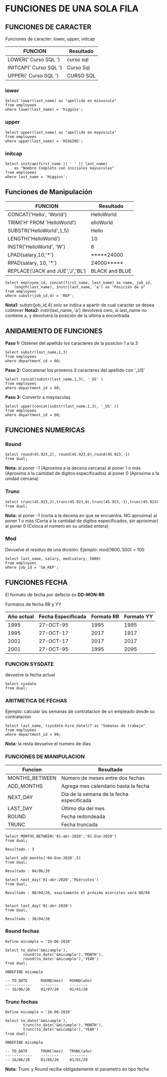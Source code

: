# FUNCIONES DE UNA SOLA FILA 

## FUNCIONES DE CARACTER 

Funciones de caracter: lower, upper, initcap

| FUNCION | Resultado |
| ---     | ---        |
| LOWER(' Curso SQL ')        | curso sql |
| INITCAP(' Curso SQL ')      | Curso Sql |
| UPPER(' Curso SQL ')        | CURSO SQL |

### lower

```
Select lower(last_name) as "apellido en minuscula"
from employees
where lower(last_name) = 'higgins';
``` 

### upper

```
Select upper(last_name) as "apellido en mayuscula"
from employees
where upper(last_name) = 'HIGGINS';
```

### initcap

```
Select initcap(first_name || ' ' || last_name) 
    as "Nombre Completo con iniciales mayusculas"
from employees
where last_name = 'Higgins';
```

## Funciones de Manipulación

|  FUNCION                           |  Resultado|
|       ---                          |  ---        |
|  CONCAT('Hello', 'World')           | HelloWorld |
|  TRIM('H' FROM 'HelloWorld')        | elloWorld |
|  SUBSTR('HelloWorld',1,5)           | Hello |
|  LENGTH('HelloWorld')               | 10 |
|  INSTR('HelloWorld', 'W')           | 6 |
|  LPAD(salary,10,'*')               | *****24000 |
|  RPAD(salary, 10, '*')               | 24000***** |
|  REPLACE('JACK and JUE','J','BL')    | BLACK and BLUE |

```
Select employee_id, concat(first_name, last_name) as name, job_id, 
    length(last_name), instr(last_name, 'a') as "Posición de a"
from employees
where substr(job_id,4) = 'REP';
```

**Nota1:** substr(job_id,4) solo se indica a apartir de cual caracter se desea cobtener
**Nota2:** instr(last_name, 'a') devolverá cero, si last_name no contiene a, y devolverá la posición de la ultima a encontrada

## ANIDAMIENTO DE FUNCIONES 

**Paso 1:** Obtener del apellido los caracteres de la posicion 1 a la 3
```
Select substr(last_name,1,3) 
from employees
where department_id = 60;
```
**Paso 2:** Concatenar los primeros 3 caracteres del apellido con '_US'

```
Select concat(substr(last_name,1,3), '_US' )
from employees
where department_id = 60;
```

**Paso 3:** Convertir a mayúsculas
```
Select upper(concat(substr(last_name,1,3), '_US' )) 
from employees
where department_id = 60; 
```

## FUNCIONES NUMERICAS 

### Round

```
Select round(45.923,2), round(45.923,0),round(45.923,-1)
from dual;
```

**Nota:** al poner -1 (Aproxima a la decena cercana)
          al poner 1 o más (Aproxima a la cantidad de digitos especificados)
          al poner 0 (Aproxima a la unidad cercana)

### Trunc

```
Select trunc(45.923,2),trunc(45.923,0),trunc(45.923,-1),trunc(45.923)
from dual;
```

**Nota:** al poner -1 (corta a la decena en que se encuentra. NO aproxima)
          al poner 1 o más (Corta a la cantidad de digitos especificados, sin aproximar)
          al poner 0 (Coloca el numero en su unidad entera)

### Mod

Devuelve el residuo de una división. Ejemplo: mod(1600, 500) = 100

```
Select last_name, salary, mod(salary, 5000)
From employees
where job_id = 'SA_REP';
```

## FUNCIONES FECHA 

El formato de fecha por defecto es **DD-MON-RR**.

Formatos de fecha RR y YY

| Año actual    |  Fecha Especificada    |  Formato RR     | Formato YY|
| ---           |   ---                  |   ---           |  ---  |
|  1995         |   27-OCT-95            |   1995          |  1995 |
|  1995         |   27-OCT-17            |   2017          |  1917 |
|  2001         |   27-OCT-17            |   2017          |  2017 |
|  2001         |   27-OCT-95            |   1995          |  2095 |

### FUNCION SYSDATE 

devuelve la fecha actual

```
Select sysdate
from dual;
```

### ARITMETICA DE FECHAS 

Ejemplo: calcular las semanas de contratacion de un empleado desde su contratacion

```
Select last_name, (sysdate-hire_date)/7 as "Semanas de trabajo"
from employees
where department_id = 90;
```

**Nota:** la resta devuelve el numero de días

### FUNCIONES DE MANIPULACION 

| Funcion                   | Resultado  |
| ---                       | --- |
| MONTHS_BETWEEN            |   Número de meses entre dos fechas |
| ADD_MONTHS                |   Agrega mes calendario hasta la fecha |
| NEXT_DAY                  |   Día de la semana de la fecha especificada |
| LAST_DAY                  |  Último día del mes |
| ROUND                     |   Fecha redondeada  |
| TRUNC                     |   Fecha truncada  |

```
Select MONTHS_BETWEEN('01-abr-2020','01-Ene-2020')
from dual;

Resultado : 3
```


```
Select add_months('04-Ene-2020',5)
from dual;

Resultado : 04/06/20
```

```
Select next_day('01-abr-2020','Miércoles')
from dual;

Resultado : 08/04/20, exactamente el próximo miercoles será 08/04
```

```

Select last_day('01-abr-2020')
from dual;

Resultado : 30/04/20
```

### Round fechas 

```
Define micumple = '16-06-2020'

Select to_date('&micumple'), 
        round(to_date('&micumple'),'MONTH'), 
        round(to_date('&micumple'),'YEAR')
from dual;

UNDEFINE micumple

-- TO_DATE      ROUND(mes)   ROUND(año)
------------    --------     --------
-- 16/06/20     01/07/20     01/01/20
```

### Trunc fechas 

```
Define micumple = '16-06-2020'

Select to_date('&micumple'), 
        trunc(to_date('&micumple'),'MONTH'), 
        trunc(to_date('&micumple'),'YEAR')
from dual;

UNDEFINE micumple

-- TO_DATE      TRUNC(mes)   TRUNC(año)
------------    --------     --------
-- 16/06/20     01/06/20     01/01/20

```

**Nota:** Trunc y Round recibe obligadamente el parametro en tipo fecha
